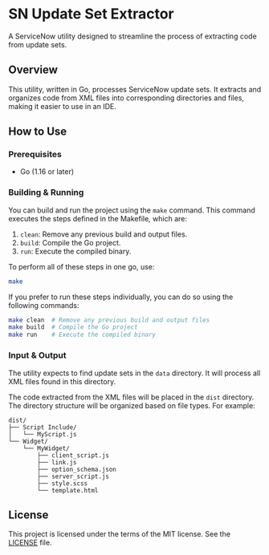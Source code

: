 # SN Update Set Extractor

A ServiceNow utility designed to streamline the process of extracting code from update sets.

## Overview

This utility, written in Go, processes ServiceNow update sets. It extracts and organizes code from XML files into corresponding directories and files, making it easier to use in an IDE.

## How to Use

### Prerequisites

- Go (1.16 or later)

### Building & Running

You can build and run the project using the `make` command. This command executes the steps defined in the Makefile, which are:

1. `clean`: Remove any previous build and output files.
1. `build`: Compile the Go project.
1. `run`: Execute the compiled binary.

To perform all of these steps in one go, use:

```sh
make
```

If you prefer to run these steps individually, you can do so using the following commands:

```sh
make clean  # Remove any previous build and output files
make build  # Compile the Go project
make run    # Execute the compiled binary
```

### Input & Output

The utility expects to find update sets in the `data` directory. It will process all XML files found in this directory.

The code extracted from the XML files will be placed in the `dist` directory. The directory structure will be organized based on file types. For example:

```
dist/
├── Script Include/
│   └── MyScript.js
└── Widget/
    └── MyWidget/
        ├── client_script.js
        ├── link.js
        ├── option_schema.json
        ├── server_script.js
        ├── style.scss
        └── template.html
```

## License

This project is licensed under the terms of the MIT license. See the [LICENSE](LICENSE) file.
